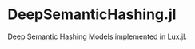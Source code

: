 # DeepSemanticHashing.jl
Deep Semantic Hashing Models implemented in [Lux.jl](https://github.com/LuxDL/Lux.jl).
